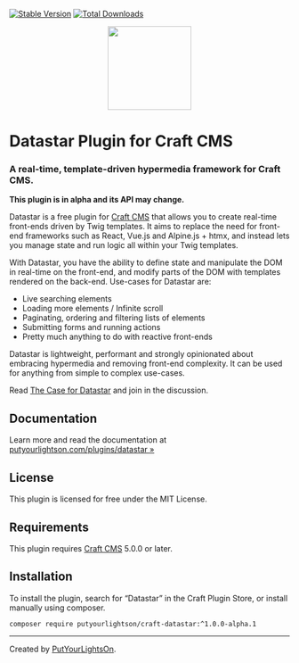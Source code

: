 [![Stable Version](https://img.shields.io/packagist/v/putyourlightson/craft-datastar?label=stable)]((https://packagist.org/packages/putyourlightson/craft-datastar))
[![Total Downloads](https://img.shields.io/packagist/dt/putyourlightson/craft-datastar)](https://packagist.org/packages/putyourlightson/craft-datastar)

<p align="center"><img width="150" src="https://putyourlightson.com/assets/logos/datastar-icon.svg"></p>

# Datastar Plugin for Craft CMS

### A real-time, template-driven hypermedia framework for Craft CMS.

**This plugin is in alpha and its API may change.**

Datastar is a free plugin for [Craft CMS](https://craftcms.com/) that allows you to create real-time front-ends driven by Twig templates. It aims to replace the need for front-end frameworks such as React, Vue.js and Alpine.js + htmx, and instead lets you manage state and run logic all within your Twig templates.

With Datastar, you have the ability to define state and manipulate the DOM in real-time on the front-end, and modify parts of the DOM with templates rendered on the back-end. Use-cases for Datastar are:

- Live searching elements
- Loading more elements / Infinite scroll
- Paginating, ordering and filtering lists of elements
- Submitting forms and running actions
- Pretty much anything to do with reactive front-ends

Datastar is lightweight, performant and strongly opinionated about embracing hypermedia and removing front-end complexity. It can be used for anything from simple to complex use-cases.

Read [The Case for Datastar](https://github.com/putyourlightson/craft-datastar/discussions/2) and join in the discussion.

## Documentation

Learn more and read the documentation at [putyourlightson.com/plugins/datastar »](https://putyourlightson.com/plugins/datastar)

## License

This plugin is licensed for free under the MIT License.

## Requirements

This plugin requires [Craft CMS](https://craftcms.com/) 5.0.0 or later.

## Installation

To install the plugin, search for “Datastar” in the Craft Plugin Store, or install manually using composer.

```shell
composer require putyourlightson/craft-datastar:^1.0.0-alpha.1
```

---

Created by [PutYourLightsOn](https://putyourlightson.com/).
